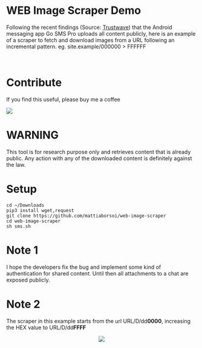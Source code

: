 # WEB Image Scraper Demo
 Following the recent findings (Source: [Trustwave](https://www.trustwave.com/en-us/resources/blogs/spiderlabs-blog/go-sms-pro-vulnerable-to-media-file-theft/?=go-sms-pro-vulnerability-to-media-file-theft)) that the Android messaging app Go SMS Pro uploads all content publicly, here is an example of a scraper to fetch and download images from a URL following an incremental pattern.
 eg. site.example/000000 > FFFFFF

<br>

# Contribute
If you find this useful, please buy me a coffee

<a href="https://www.paypal.me/mattiab/">
    <img src="https://img.shields.io/badge/paypal-%2300457C.svg?&style=for-the-badge&logo=paypal&logoColor=white" />
</a>

<br>

 # WARNING
This tool is for research purpose only and retrieves content that is already public. Any action with any of the downloaded content is definitely against the law.

 # Setup
```
cd ~/Downloads
pip3 install wget,request
git clone https://github.com/mattiaborsoi/web-image-scraper
cd web-image-scraper
sh sms.sh
```


 # Note 1
 I hope the developers fix the bug and implement some kind of authentication for shared content. Until then all attachments to a chat are exposed publicly.
 # Note 2
 The scraper in this example starts from the url URL/D/dd**0000**, increasing the HEX value to URL/D/dd**FFFF**
 

<p align='center'>
  <a href="#"><img src="https://badges.pufler.dev/visits/mattiaborsoi/web-image-scraper"></a>
</p>